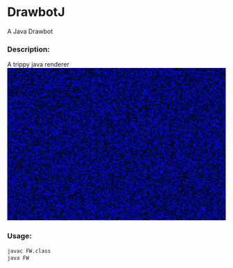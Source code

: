 # DrawbotJ
A Java Drawbot

### Description:
A trippy java renderer
![shellp](https://raw.githubusercontent.com/DukeyCamps/DrawbotJ/master/lulgen.png)
### Usage:
```
javac FW.class
java FW
```
